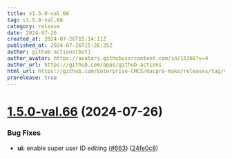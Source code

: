 ```yaml
---
title: v1.5.0-val.66
tag: v1.5.0-val.66
category: release
date: 2024-07-26
created_at: 2024-07-26T15:14:11Z
published_at: 2024-07-26T15:26:35Z
author: github-actions[bot]
author_avatar: https://avatars.githubusercontent.com/in/15368?v=4
author_url: https://github.com/apps/github-actions
html_url: https://github.com/Enterprise-CMCS/macpro-mako/releases/tag/v1.5.0-val.66
prerelease: true
---
```


# [1.5.0-val.66](https://github.com/Enterprise-CMCS/macpro-mako/compare/v1.5.0-val.65...v1.5.0-val.66) (2024-07-26)


### Bug Fixes

* **ui:** enable super user ID editing ([#663](https://github.com/Enterprise-CMCS/macpro-mako/issues/663)) ([24fe0c8](https://github.com/Enterprise-CMCS/macpro-mako/commit/24fe0c8ab55fce4136272a0a8a5a7da2ccf7fa0f))




